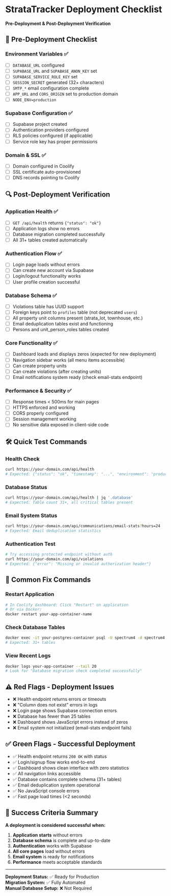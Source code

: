 # StrataTracker Deployment Checklist
**Pre-Deployment & Post-Deployment Verification**

## 🚀 **Pre-Deployment Checklist**

### **Environment Variables** ✅
- [ ] `DATABASE_URL` configured
- [ ] `SUPABASE_URL` and `SUPABASE_ANON_KEY` set  
- [ ] `SUPABASE_SERVICE_ROLE_KEY` set
- [ ] `SESSION_SECRET` generated (32+ characters)
- [ ] `SMTP_*` email configuration complete
- [ ] `APP_URL` and `CORS_ORIGIN` set to production domain
- [ ] `NODE_ENV=production`

### **Supabase Configuration** ✅  
- [ ] Supabase project created
- [ ] Authentication providers configured
- [ ] RLS policies configured (if applicable)
- [ ] Service role key has proper permissions

### **Domain & SSL** ✅
- [ ] Domain configured in Coolify
- [ ] SSL certificate auto-provisioned
- [ ] DNS records pointing to Coolify

## 🔍 **Post-Deployment Verification**

### **Application Health** ✅
- [ ] `GET /api/health` returns `{"status": "ok"}`
- [ ] Application logs show no errors
- [ ] Database migration completed successfully
- [ ] All 31+ tables created automatically

### **Authentication Flow** ✅
- [ ] Login page loads without errors
- [ ] Can create new account via Supabase
- [ ] Login/logout functionality works
- [ ] User profile creation successful

### **Database Schema** ✅
- [ ] Violations table has UUID support
- [ ] Foreign keys point to `profiles` table (not deprecated `users`)
- [ ] All property unit columns present (strata_lot, townhouse, etc.)
- [ ] Email deduplication tables exist and functioning
- [ ] Persons and unit_person_roles tables created

### **Core Functionality** ✅
- [ ] Dashboard loads and displays zeros (expected for new deployment)
- [ ] Navigation sidebar works (all menu items accessible)
- [ ] Can create property units
- [ ] Can create violations (after creating units)
- [ ] Email notifications system ready (check email-stats endpoint)

### **Performance & Security** ✅
- [ ] Response times < 500ms for main pages
- [ ] HTTPS enforced and working
- [ ] CORS properly configured
- [ ] Session management working
- [ ] No sensitive data exposed in client-side code

## 🛠️ **Quick Test Commands**

### **Health Check**
```bash
curl https://your-domain.com/api/health
# Expected: {"status": "ok", "timestamp": "...", "environment": "production"}
```

### **Database Status**
```bash
curl https://your-domain.com/api/health | jq '.database'
# Expected: Table count 31+, all critical tables present
```

### **Email System Status**  
```bash
curl https://your-domain.com/api/communications/email-stats?hours=24
# Expected: Email deduplication statistics
```

### **Authentication Test**
```bash
# Try accessing protected endpoint without auth
curl https://your-domain.com/api/violations
# Expected: {"error": "Missing or invalid authorization header"}
```

## 🔧 **Common Fix Commands**

### **Restart Application** 
```bash
# In Coolify dashboard: Click "Restart" on application
# Or via Docker:
docker restart your-app-container-name
```

### **Check Database Tables**
```bash
docker exec -it your-postgres-container psql -U spectrum4 -d spectrum4 -c "\dt" | wc -l
# Expected: 31+ tables
```

### **View Recent Logs**
```bash
docker logs your-app-container --tail 20
# Look for "Database migration check completed successfully"
```

## ⚠️ **Red Flags - Deployment Issues**

- ❌ Health endpoint returns errors or timeouts
- ❌ "Column does not exist" errors in logs  
- ❌ Login page shows Supabase connection errors
- ❌ Database has fewer than 25 tables
- ❌ Dashboard shows JavaScript errors instead of zeros
- ❌ Email system not initialized (email-stats endpoint fails)

## ✅ **Green Flags - Successful Deployment**

- ✅ Health endpoint returns `200 OK` with status
- ✅ Login/signup flow works end-to-end
- ✅ Dashboard shows clean interface with zero statistics
- ✅ All navigation links accessible  
- ✅ Database contains complete schema (31+ tables)
- ✅ Email deduplication system operational
- ✅ No JavaScript console errors
- ✅ Fast page load times (<2 seconds)

## 🎯 **Success Criteria Summary**

**A deployment is considered successful when:**

1. **Application starts** without errors
2. **Database schema** is complete and up-to-date  
3. **Authentication** works with Supabase
4. **All core pages** load without errors
5. **Email system** is ready for notifications
6. **Performance** meets acceptable standards

---

**Deployment Status:** ✅ Ready for Production  
**Migration System:** ✅ Fully Automated  
**Manual Database Setup:** ❌ Not Required 